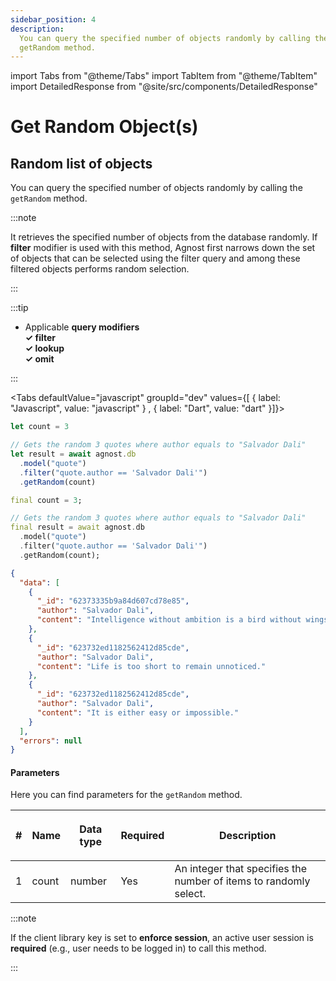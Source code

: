 ```yaml
---
sidebar_position: 4
description:
  You can query the specified number of objects randomly by calling the
  getRandom method.
---
```


import Tabs from "@theme/Tabs"
import TabItem from "@theme/TabItem"
import DetailedResponse from "@site/src/components/DetailedResponse"

# Get Random Object(s)

## Random list of objects

You can query the specified number of objects randomly by calling the
`getRandom` method.

:::note

It retrieves the specified number of objects from the database randomly. If
**filter** modifier is used with this method, Agnost first narrows down the set
of objects that can be selected using the filter query and among these filtered
objects performs random selection.

:::

:::tip

- Applicable **query modifiers**<br /> **✓ filter** <br /> **✓ lookup**<br />
  **✓ omit**

:::

<Tabs defaultValue="javascript" groupId="dev" values={[ { label: "Javascript", value: "javascript" } , { label: "Dart", value: "dart" }]}>


<TabItem value="javascript">


```js
let count = 3

// Gets the random 3 quotes where author equals to "Salvador Dali"
let result = await agnost.db
  .model("quote")
  .filter("quote.author == 'Salvador Dali'")
  .getRandom(count)
```

</TabItem>


<TabItem value="dart">


```dart
final count = 3;

// Gets the random 3 quotes where author equals to "Salvador Dali"
final result = await agnost.db
  .model("quote")
  .filter("quote.author == 'Salvador Dali'")
  .getRandom(count);
```

</TabItem>


</Tabs>
<DetailedResponse title="Example Response">


```json
{
  "data": [
    {
      "_id": "62373335b9a84d607cd78e85",
      "author": "Salvador Dali",
      "content": "Intelligence without ambition is a bird without wings."
    },
    {
      "_id": "623732ed1182562412d85cde",
      "author": "Salvador Dali",
      "content": "Life is too short to remain unnoticed."
    },
    {
      "_id": "623732ed1182562412d85cde",
      "author": "Salvador Dali",
      "content": "It is either easy or impossible."
    }
  ],
  "errors": null
}
```

</DetailedResponse>


#### Parameters

Here you can find parameters for the `getRandom` method.

| #   | <p><strong>Name</strong></p> | <p><strong>Data type</strong></p> | <p><strong>Required</strong></p> | <p><strong>Description </strong></p>                              |
| --- | ---------------------------- | --------------------------------- | -------------------------------- | ----------------------------------------------------------------- |
| 1   | count                        | number                            | Yes                              | An integer that specifies the number of items to randomly select. |

:::note

If the client library key is set to **enforce session**, an active user session
is **required** (e.g., user needs to be logged in) to call this method.

:::
